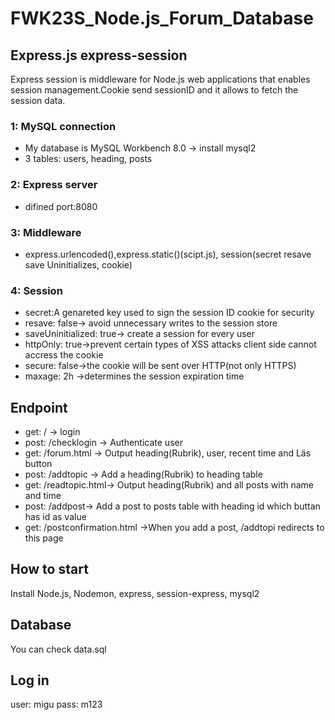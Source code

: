 ﻿# FWK23S_Node.js_Forum_Database

## Express.js express-session ##
Express session is middleware for Node.js web applications that enables session management.Cookie send sessionID and it allows to fetch the session data. 

### 1: MySQL connection
- My database is MySQL  Workbench 8.0
   -> install mysql2
- 3 tables: users, heading, posts

### 2: Express server
-  difined port:8080

### 3: Middleware
- express.urlencoded(),express.static()(scipt.js), session(secret resave save Uninitializes, cookie)

### 4: Session
- secret:A genareted key used to sign  the session ID cookie for security
- resave: false-> avoid unnecessary writes to the session store
- saveUninitialized: true-> create a session for every user
- httpOnly: true->prevent certain types of XSS attacks client side cannot accress the cookie
- secure: false->the cookie will be sent over HTTP(not only HTTPS)
- maxage: 2h ->determines the session expiration time

##  Endpoint 
- get: / -> login
- post: /checklogin -> Authenticate user
- get: /forum.html -> Output heading(Rubrik), user, recent time and Läs button
- post: /addtopic -> Add a heading(Rubrik) to heading table
- get: /readtopic.html-> Output heading(Rubrik) and all posts with name and time
- post: /addpost-> Add a post to posts table with heading id which buttan has id as value
- get: /postconfirmation.html ->When you add a post, /addtopi redirects to this page

## How to start 
Install 
Node.js, Nodemon, express, session-express, mysql2

## Database 
You can check data.sql

## Log in 
user: migu pass: m123
